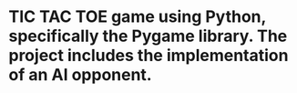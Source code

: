 # TIC TAC TOE game using Python, specifically the Pygame library. The project includes the implementation of an AI opponent.
